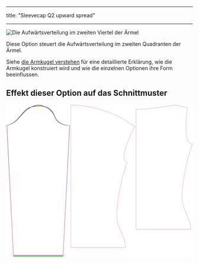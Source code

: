 - - -
title: "Sleevecap Q2 upward spread"
- - -

![Die Aufwärtsverteilung im zweiten Viertel der Ärmel](./sleevecapq2spread2.svg)

Diese Option steuert die Aufwärtsverteilung im zweiten Quadranten der Ärmel.

<Tip>

Siehe [die Armkugel verstehen](/docs/patterns/brian/options#understanding-the-sleevecap) für eine detaillierte Erklärung, wie die Armkugel konstruiert wird und wie die einzelnen Optionen ihre Form beeinflussen.

</Tip>

## Effekt dieser Option auf das Schnittmuster

![Dieses Bild zeigt den Effekt dieser Option, indem es mehrere Varianten überlagert, die einen anderen Wert für diese Option haben](diana_sleevecapq2spread2_sample.svg "Effect of this option on the pattern")
